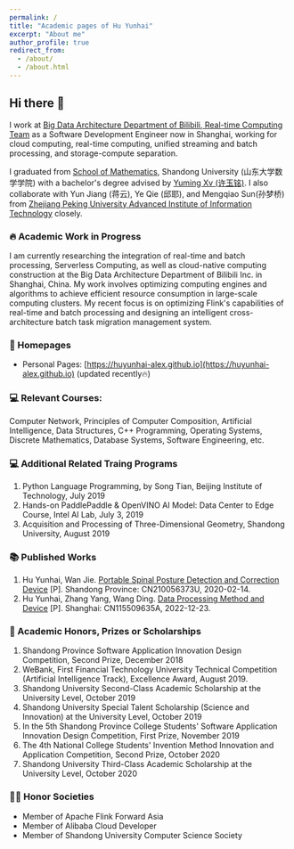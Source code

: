 ```yaml
---
permalink: /
title: "Academic pages of Hu Yunhai"
excerpt: "About me"
author_profile: true
redirect_from: 
  - /about/
  - /about.html
---
```


## Hi there 👋

I work at [Big Data Architecture Department of Bilibili, Real-time Computing Team](https://ir.bilibili.com/) as a Software Development Engineer now in Shanghai, working for cloud computing, real-time computing, unified streaming and batch processing, and storage-compute separation.

I graduated from [School of Mathematics](https://www.math.sdu.edu.cn/), Shandong University (山东大学数学学院) with a bachelor's degree advised by [Yuming Xv (许玉铭)](https://www.math.sdu.edu.cn/info/1084/3603.htm). I also collaborate with Yun Jiang (蒋云), Ye Qie (邱耶), and Mengqiao Sun(孙梦桥) from  [Zhejiang Peking University Advanced Institute of Information Technology](https://www.aiit.org.cn/) closely. 

### 🔥 Academic Work in Progress

I am currently researching the integration of real-time and batch processing, Serverless Computing, as well as cloud-native computing construction at the Big Data Architecture Department of Bilibili Inc. in Shanghai, China. My work involves optimizing computing engines and algorithms to achieve efficient resource consumption in large-scale computing clusters. My recent focus is on optimizing Flink's capabilities of real-time and batch processing and designing an intelligent cross-architecture batch task migration management system.

### 📎 Homepages

-   Personal Pages: [https://huyunhai-alex.github.io](https://huyunhai-alex.github.io) (updated recently🔥)

### 💻 Relevant Courses: 

Computer Network, Principles of Computer Composition, Artificial Intelligence, Data Structures, C++ Programming, Operating Systems, Discrete Mathematics, Database Systems, Software Engineering, etc.

### 💻 Additional Related Traing Programs

1.  Python Language Programming, by Song Tian, Beijing Institute of Technology, July 2019
2.  Hands-on PaddlePaddle & OpenVINO AI Model: Data Center to Edge Course, Intel AI Lab, July 3, 2019
3.  Acquisition and Processing of Three-Dimensional Geometry, Shandong University, August 2019

### 📚 Published Works

1.  Hu Yunhai, Wan Jie. [Portable Spinal Posture Detection and Correction Device](http://huyunhai-alex.github.io/files/CN210056373U.PDF) [P]. Shandong Province: CN210056373U, 2020-02-14.
2.  Hu Yunhai, Zhang Yang, Wang Ding. [Data Processing Method and Device](http://huyunhai-alex.github.io/files/CN115509635A.PDF) [P]. Shanghai: CN115509635A, 2022-12-23.

### 🎉 Academic Honors, Prizes or Scholarships 

1.  Shandong Province Software Application Innovation Design Competition, Second Prize, December 2018
2.  WeBank, First Financial Technology University Technical Competition (Artificial Intelligence Track), Excellence Award, August 2019.
3.  Shandong University Second-Class Academic Scholarship at the University Level, October 2019 
4.  Shandong University Special Talent Scholarship (Science and Innovation) at the University Level, October 2019
5.  In the 5th Shandong Province College Students' Software Application Innovation Design Competition, First Prize, November 2019
6.  The 4th National College Students' Invention Method Innovation and Application Competition, Second Prize, October 2020
7.  Shandong University Third-Class Academic Scholarship at the University Level, October 2020

### 🧑‍🎨 Honor Societies

-   Member of Apache Flink Forward Asia 
-   Member of Alibaba Cloud Developer 
-   Member of Shandong University Computer Science Society 